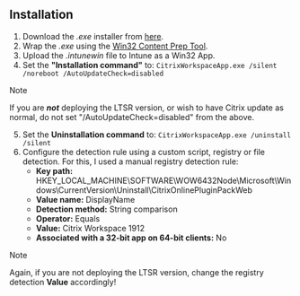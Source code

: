## Installation

1. Download the _.exe_ installer from [here](https://www.citrix.com/downloads/workspace-app/legacy-workspace-app-for-windows-ltsr/workspace-app-for-windows-1912ltsr1.html).
2. Wrap the _.exe_ using the [Win32 Content Prep Tool](https://github.com/microsoft/Microsoft-Win32-Content-Prep-Tool). 
3. Upload the _.intunewin_ file to Intune as a Win32 App.
4. Set the **"Installation command"** to:
```CitrixWorkspaceApp.exe /silent /noreboot /AutoUpdateCheck=disabled```
> [!NOTE]
> If you are **_not_** deploying the LTSR version, or wish to have Citrix update as normal, do not set "/AutoUpdateCheck=disabled" from the above.
5. Set the **Uninstallation command** to:
```CitrixWorkspaceApp.exe /uninstall /silent```
6. Configure the detection rule using a custom script, registry or file detection. For this, I used a manual registry detection rule:
   - **Key path:** HKEY_LOCAL_MACHINE\SOFTWARE\WOW6432Node\Microsoft\Windows\CurrentVersion\Uninstall\CitrixOnlinePluginPackWeb
   - **Value name:** DisplayName
   - **Detection method:** String comparison
   - **Operator:** Equals
   - **Value:** Citrix Workspace 1912
   - **Associated with a 32-bit app on 64-bit clients:** No
> [!NOTE]
> Again, if you are not deploying the LTSR version, change the registry detection **Value** accordingly!